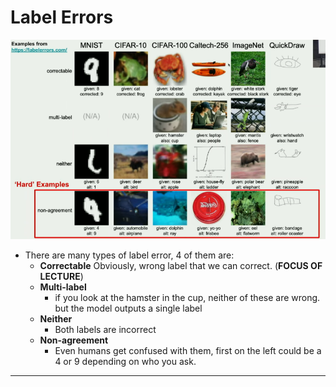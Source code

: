 # Label Errors

![alt](./images/2-label-errors/examples.png)

- There are many types of label error, 4 of them are:
  - **Correctable**
    Obviously, wrong label that we can correct. (**FOCUS OF LECTURE**)
  - **Multi-label**
    - if you look at the hamster in the cup, neither of these are wrong. but the model outputs a single label
  - **Neither**
    - Both labels are incorrect 
  - **Non-agreement**
    - Even humans get confused with them, first on the left could be a 4 or 9 depending on who you ask.

****

